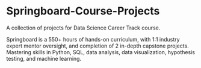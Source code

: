 # Springboard-Course-Projects

A collection of projects for Data Science Career Track course. 

Springboard is a 550+ hours of hands-on curriculum, with 1:1 industry expert mentor oversight, and completion of 2 in-depth capstone projects. Mastering skills in Python, SQL, data analysis, data visualization, hypothesis testing, and machine learning.
